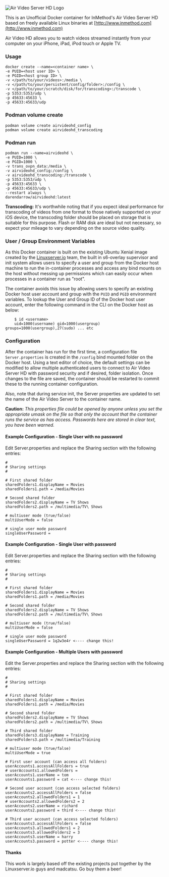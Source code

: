 ![Air Video Server HD Logo](http://inmethod.com/airvideohd/images/icon@2x.png)

This is an Unofficial Docker container for InMethod's Air Video Server HD based on freely available Linux binaries at [http://www.inmethod.com](http://www.inmethod.com)


Air Video HD allows you to watch videos streamed instantly from your computer on your iPhone, iPad, iPod touch or Apple TV.

### Usage

```
docker create --name=<container name> \
-e PUID=<host user ID> \
-e PGID=<host group ID> \
-v </path/to/your/videos>:/media \
-v </path/to/your/persistent/config/folder>:/config \
-v </path/to/your/scratch/disk/for/transcoding>:/transcode \
-p 5353:5353/udp \
-p 45633:45633 \
-p 45633:45633/udp
```

### Podman volume create
```
podman volume create airvideohd_config
podman volume create airvideohd_transcoding
```

### Podman run
```
podman run --name=airvideohd \
-e PUID=1000 \
-e PGID=1000 \
-v trans_ovpn_data:/media \
-v airvideohd_config:/config \
-v airvideohd_transcoding:/transcode \
-p 5353:5353/udp \
-p 45633:45633 \
-p 45633:45633/udp \
--restart always \
darendarrow/airvideohd:latest
```

**Transcoding:** It's worthwhile noting that if you expect ideal performance for transcoding of videos from one format to those natively supported on your iOS device, the transcoding folder should be placed on storage that is suitable for this purpose. Flash or RAM disk are ideal but not necessary, so expect your mileage to vary depending on the source video quality.

### User / Group Environment Variables
As this Docker container is built on the existing Ubuntu Xenial image created by the [Linuxserver.io](https://www.linuxserver.io/) team, the built in s6-overlay supervisor and init system allows users to specify a user and group from the Docker host machine to run the in-container processes and access any bind mounts on the host without messing up permissions which can easily occur when processes in a container run as "root".

The container avoids this issue by allowing users to specify an existing Docker host user account and group with the `PUID` and `PGID` environment variables. To lookup the User and Group ID of the Docker host user account, enter the following command in the CLI on the Docker host as below:

```
    $ id <username>
    uid=1000(username) gid=1000(usergroup) groups=1000(usergroup),27(sudo) ... etc
```

### Configuration
After the container has run for the first time, a configuration file `Server.properties` is created in the `/config` bind mounted folder on the Docker host. Using a text editor of choice, the default settings can be modified to allow multiple authenticated users to connect to Air Video Server HD with password security and if desired, folder isolation. Once changes to the file are saved, the container should be restarted to commit these to the running container configuration.

Also, note that during service init, the Server properties are updated to set the name of the Air Video Server to the container name.

**Caution:** _This properties file could be opened by anyone unless you set the appropriate umask on the file so that only the account that the container runs the service as has access. Passwords here are stored in clear text, you have been warned._

#### Example Configuration - Single User with no password

Edit Server.properties and replace the Sharing section with the following entries:

```
#
# Sharing settings
#

# First shared folder
sharedFolders1.displayName = Movies
sharedFolders1.path = /media/Movies

# Second shared folder
sharedFolders2.displayName = TV Shows
sharedFolders2.path = /multimedia/TV\ Shows

# multiuser mode (true/false)
multiUserMode = false

# single user mode password
singleUserPassword =
```

#### Example Configuration - Single User with password

Edit Server.properties and replace the Sharing section with the following entries:

```
#
# Sharing settings
#

# First shared folder
sharedFolders1.displayName = Movies
sharedFolders1.path = /media/Movies

# Second shared folder
sharedFolders2.displayName = TV Shows
sharedFolders2.path = /multimedia/TV\ Shows

# multiuser mode (true/false)
multiUserMode = false

# single user mode password
singleUserPassword = 1q2w3e4r <---- change this!
```

#### Example Configuration - Multiple Users with password

Edit the Server.properties and replace the Sharing section with the following entries:

```
#
# Sharing settings
#

# First shared folder
sharedFolders1.displayName = Movies
sharedFolders1.path = /media/Movies

# Second shared folder
sharedFolders2.displayName = TV Shows
sharedFolders2.path = /multimedia/TV\ Shows

# Third shared folder
sharedFolders3.displayName = Training
sharedFolders3.path = /multimedia/Training

# multiuser mode (true/false)
multiUserMode = true

# First user account (can access all folders)
userAccounts1.accessAllFolders = true
# userAccounts1.allowedFolders =
userAccounts1.userName = tom
userAccounts1.password = cat <---- change this!

# Second user account (can access selected folders)
userAccounts2.accessAllFolders = false
userAccounts2.allowedFolders1 = 1
# userAccounts2.allowedFolders2 = 2
userAccounts2.userName = richard
userAccounts2.password = third <---- change this!

# Third user account (can access selected folders)
userAccounts3.accessAllFolders = false
userAccounts3.allowedFolders1 = 2
userAccounts3.allowedFolders2 = 3
userAccounts3.userName = harry
userAccounts3.password = potter <---- change this!
```


#### Thanks
This work is largely based off the existing projects put together by the Linuxserver.io guys and madcatsu.  Go buy them a beer!
